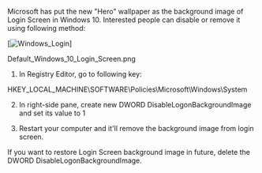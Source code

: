 Microsoft has put the new "Hero" wallpaper as the background image of Login Screen in Windows 10. Interested people can disable or remove it using following method:

[![Windows_Login](https://raw.githubusercontent.com/andyipod1437/Windows-Registry-Tweaks/master/images/Disable%20Login%20Screen%20Background%20Image.png)]

Default_Windows_10_Login_Screen.png

1. In Registry Editor, go to following key:

HKEY_LOCAL_MACHINE\SOFTWARE\Policies\Microsoft\Windows\System

2. In right-side pane, create new DWORD DisableLogonBackgroundImage and set its value to 1

3. Restart your computer and it'll remove the background image from login screen.

If you want to restore Login Screen background image in future, delete the DWORD DisableLogonBackgroundImage.
